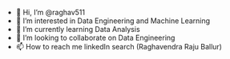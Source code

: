 - 👋 Hi, I’m @raghav511
- 👀 I’m interested in Data Engineering and Machine Learning
- 🌱 I’m currently learning Data Analysis 
- 💞️ I’m looking to collaborate on Data Engineering
- 📫 How to reach me linkedIn search (Raghavendra Raju Ballur)

<!---
raghav511/raghav511 is a ✨ special ✨ repository because its `README.md` (this file) appears on your GitHub profile.
You can click the Preview link to take a look at your changes.
--->
